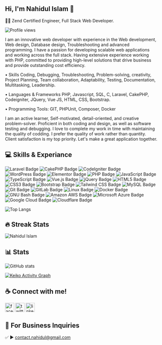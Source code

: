 ## Hi, I'm Nahidul Islam 👋
<p>👨‍💻 Zend Certified Engineer, Full Stack Web Developer.  </p> 

![Profile views](https://gpvc.arturio.dev/nahidul77) 

 
I am an innovative web developer with experience in the Web development, Web design, Database design, Troubleshooting and advanced programming. I have a passion for developing scalable web applications and working across the full stack. Having extensive experience working with PHP, committed to providing high-level solutions that drive business and provide outstanding cost efficiency.

• Skills
Coding, Debugging, Troubleshooting, Problem-solving, creativity, Project Planning, Team collaboration, Adaptability, Testing, Documentation, Multitasking, Leadership.

• Languages & Frameworks
PHP, Javascript, SQL, C, Laravel, CakePHP, Codeigniter, JQuery, Vue JS, HTML, CSS, Bootstrap.

• Programming Tools:
GIT, PHPUnit, Composer, Docker

I am an active learner, Self-motivated, detail-oriented, and creative problem-solver. Proficient in both coding and design, as well as software testing and debugging. I love to complete my work in time with maintaining the quality of codding. I prefer the quality of work rather than quantity. Client satisfaction is my top priority. Let's make a great application together.

## 💻 Skills & Experiance

![Laravel Badge](https://img.shields.io/badge/Laravel-FF2D20?logo=laravel&logoColor=fff&style=for-the-badge)
![CakePHP Badge](https://img.shields.io/badge/CakePHP-D33C43?logo=cakephp&logoColor=fff&style=for-the-badge)
![CodeIgniter Badge](https://img.shields.io/badge/CodeIgniter-EF4223?logo=codeigniter&logoColor=fff&style=for-the-badge)
![WordPress Badge](https://img.shields.io/badge/WordPress-21759B?logo=wordpress&logoColor=fff&style=for-the-badge)
![Elementor Badge](https://img.shields.io/badge/Elementor-92003B?logo=elementor&logoColor=fff&style=for-the-badge)
![PHP Badge](https://img.shields.io/badge/PHP-777BB4?logo=php&logoColor=fff&style=for-the-badge)
![JavaScript Badge](https://img.shields.io/badge/JavaScript-F7DF1E?logo=javascript&logoColor=000&style=for-the-badge)
![TypeScript Badge](https://img.shields.io/badge/TypeScript-3178C6?logo=typescript&logoColor=fff&style=for-the-badge)
![Vue.js Badge](https://img.shields.io/badge/Vue.js-4FC08D?logo=vuedotjs&logoColor=fff&style=for-the-badge)
![jQuery Badge](https://img.shields.io/badge/jQuery-0769AD?logo=jquery&logoColor=fff&style=for-the-badge)
![HTML5 Badge](https://img.shields.io/badge/HTML5-E34F26?logo=html5&logoColor=fff&style=for-the-badge)
![CSS3 Badge](https://img.shields.io/badge/CSS3-1572B6?logo=css3&logoColor=fff&style=for-the-badge)
![Bootstrap Badge](https://img.shields.io/badge/Bootstrap-7952B3?logo=bootstrap&logoColor=fff&style=for-the-badge)
![Tailwind CSS Badge](https://img.shields.io/badge/Tailwind%20CSS-06B6D4?logo=tailwindcss&logoColor=fff&style=for-the-badge)
![MySQL Badge](https://img.shields.io/badge/MySQL-4479A1?logo=mysql&logoColor=fff&style=for-the-badge)
![Git Badge](https://img.shields.io/badge/Git-F05032?logo=git&logoColor=fff&style=for-the-badge)
![GitLab Badge](https://img.shields.io/badge/GitLab-FC6D26?logo=gitlab&logoColor=fff&style=for-the-badge)
![Linux Badge](https://img.shields.io/badge/Linux-FCC624?logo=linux&logoColor=000&style=for-the-badge)
![Docker Badge](https://img.shields.io/badge/Docker-2496ED?logo=docker&logoColor=fff&style=for-the-badge)
![GNU Bash Badge](https://img.shields.io/badge/GNU%20Bash-4EAA25?logo=gnubash&logoColor=fff&style=for-the-badge)
![Amazon AWS Badge](https://img.shields.io/badge/Amazon%20AWS-232F3E?logo=amazonaws&logoColor=fff&style=for-the-badge)
![Microsoft Azure Badge](https://img.shields.io/badge/Microsoft%20Azure-0078D4?logo=microsoftazure&logoColor=fff&style=for-the-badge)
![Google Cloud Badge](https://img.shields.io/badge/Google%20Cloud-4285F4?logo=googlecloud&logoColor=fff&style=for-the-badge)
![Cloudflare Badge](https://img.shields.io/badge/Cloudflare-F38020?logo=cloudflare&logoColor=fff&style=for-the-badge)
<br>

![Top Langs](https://github-readme-stats.vercel.app/api/top-langs/?username=nahidul77&layout=compact&theme=dracula)

## 🔥 Streak Stats

<img src="http://github-readme-streak-stats.herokuapp.com?user=nahidul77&theme=dracula" alt="Nahidul Islam" />

## 📊 Stats

![GitHub stats](https://github-readme-stats.vercel.app/api?username=nahidul77&theme=dracula&show_icons=true) 

<a href="https://github.com/ashutosh00710/github-readme-activity-graph"><img alt="Keiko Activity Graph" src="https://activity-graph.herokuapp.com/graph?username=nahidul77&bg_color=1F222E&color=F8D866&line=F85D7F&point=FFFFFF&hide_border=true" /></a>


## ☕ Connect with me!
[<img src='https://camo.githubusercontent.com/2d1ffa69dd491ebeca01b2098cf8233dd09950ff5895abccd5b455ca442abc59/68747470733a2f2f696d672e736869656c64732e696f2f62616467652f46616365626f6f6b2d3138373746323f7374796c653d666f722d7468652d6261646765266c6f676f3d66616365626f6f6b266c6f676f436f6c6f723d7768697465' alt='facebook' height='30'>](https://www.facebook.com/nahidul.me)   [<img src='https://camo.githubusercontent.com/5d03c86f6a75f7cbe80d135d9162fbf6dc46a31253cf30a8e9bb8279b4d574d3/68747470733a2f2f696d672e736869656c64732e696f2f62616467652f547769747465722d3144413146323f7374796c653d666f722d7468652d6261646765266c6f676f3d74776974746572266c6f676f436f6c6f723d7768697465' alt='twitter' height='30'>](https://twitter.com/nahidul77)   [<img src='https://camo.githubusercontent.com/a80d00f23720d0bc9f55481cfcd77ab79e141606829cf16ec43f8cacc7741e46/68747470733a2f2f696d672e736869656c64732e696f2f62616467652f4c696e6b6564496e2d3030373742353f7374796c653d666f722d7468652d6261646765266c6f676f3d6c696e6b6564696e266c6f676f436f6c6f723d7768697465' alt='linkedin' height='30'>](https://www.linkedin.com/in/nahidul77/)  

## 📧 For Business Inquiries 
✅  ► contact.nahidul@gmail.com
